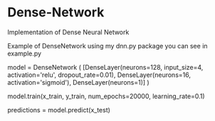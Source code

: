 # Dense-Network
Implementation of Dense  Neural Network

Example of DenseNetwork using my dnn.py package you can see in example.py


model = DenseNetwork
(
   [DenseLayer(neurons=128, input_size=4, activation='relu', dropout_rate=0.01),
    DenseLayer(neurons=16, activation='sigmoid'),
    DenseLayer(neurons=1)]
)


model.train(x_train, y_train, num_epochs=20000, learning_rate=0.1)

predictions = model.predict(x_test)